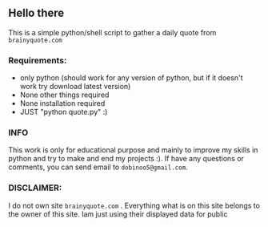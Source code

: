 ## Hello there

This is a simple python/shell script to gather a daily quote from ```brainyquote.com```

### Requirements:

- only python (should work for any version of python, but if it doesn't work try download latest version)
- None other things required
- None installation required
- JUST "python quote.py" :)

### INFO
This work is only for educational purpose and mainly to improve my skills in python and try to make and end my projects :). If have any questions or comments, you can send email to ```dobinoo5@gmail.com```.


### DISCLAIMER:

I do not own site ```brainyquote.com``` . Everything what is on this site belongs to the owner of this site. Iam just using their displayed data for public
